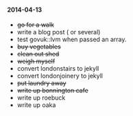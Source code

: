 #### 2014-04-13 ####

- ~~go for a walk~~
- write a blog post ( or several)
- test govuk::lvm when passed an array.
- ~~buy vegetables~~
- ~~clean out shed~~
- ~~weigh myself~~
- convert londonstairs to jekyll
- convert londonjoinery to jekyll
- ~~put laundry away~~
- ~~write up bonnington cafe~~
- write up roebuck
- write up oaka
